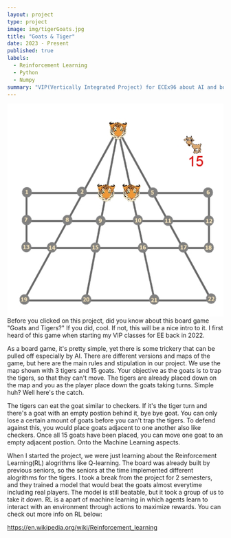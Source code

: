 ```yaml
---
layout: project
type: project
image: img/tigerGoats.jpg
title: "Goats & Tiger"
date: 2023 - Present
published: true
labels:
  - Reinforcement Learning
  - Python
  - Numpy
summary: "VIP(Vertically Integrated Project) for ECEx96 about AI and board games"
---
```


<img width=800 class="img-fluid" align="left" src="../img/tigerGoats.jpg">

---

Before you clicked on this project, did you know about this board game "Goats and Tigers?"
If you did, cool. If not, this will be a nice intro to it.
I first heard of this game when starting my VIP classes for EE back in 2022.

As a board game, it's pretty simple, yet there is some trickery that can be pulled off especially by AI.
There are different versions and maps of the game, but here are the main rules and stipulation in our project.
We use the map shown with 3 tigers and 15 goats. Your objective as the goats is to trap the tigers, so that they
can't move. The tigers are already placed down on the map and you as the player place down the goats taking turns.
Simple huh? Well here's the catch.

The tigers can eat the goat similar to checkers. If it's the tiger turn and there's a goat with an empty postion behind it,
bye bye goat. You can only lose a certain amount of goats before you can't trap the tigers. To defend against this, you 
would place goats adjacent to one another also like checkers. Once all 15 goats have been placed, you can move one goat to 
an empty adjacent postion. Onto the Machine Learning aspects.

When I started the project, we were just learning about the Reinforcement Learning(RL) alogrithms like Q-learning. The board
was already built by previous seniors, so the seniors at the time implemented different alogrithms for the tigers. I took a
break from the project for 2 semesters, and they trained a model that would beat the goats almost everytime including real players.
The model is still beatable, but it took a group of us to take it down. RL is a apart of machine learning in which agents learn to 
interact with an environment through actions to maximize rewards. You can check out more info on RL below:

<a href="https://en.wikipedia.org/wiki/Reinforcement_learning">https://en.wikipedia.org/wiki/Reinforcement_learning</a>
